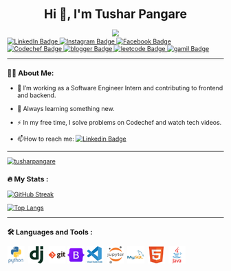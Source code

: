 
<h1 align="center">Hi 👋, I'm Tushar Pangare</h1><div id="header" align="center">
  <img src="https://media.giphy.com/media/M9gbBd9nbDrOTu1Mqx/giphy.gif" width="100"/>
</div>
<div id="badges" align="left">
  <a href="https://www.linkedin.com/in/tushar-pangare-1300891b9/"  target="_blank" >
    <img src="https://img.shields.io/badge/LinkedIn-blue?style=for-the-badge&logo=linkedin&logoColor=white"alt="LinkedIn Badge"/>
  </a>
  <a href="https://www.instagram.com/tushar_pangare/">
    <img src="https://img.shields.io/badge/Instagram-red?style=for-the-badge&logo=Instagram&logoColor=white" alt="Instagram Badge"/>
  </a>
  <a href="https://www.facebook.com/tushar.pangare.16">
    <img src="https://img.shields.io/badge/Facebook-blue?style=for-the-badge&logo=Facebook&logoColor=white" alt="Facebook Badge"/>
  </a>
  <a href="https://www.codechef.com/users/tusharpangare">
    <img src="https://img.shields.io/badge/Codechef-grey?style=for-the-badge&logo=Codechef&logoColor=white" alt="Codechef Badge"/>
  </a>
  <a href="https://tusharpangare.blogspot.com/">
    <img src="https://img.shields.io/badge/Blogger-orange?style=for-the-badge&logo=blogger&logoColor=white" alt="blogger Badge"/>
  </a>
  <a href="https://leetcode.com/tusharpangare/">
    <img src="https://img.shields.io/badge/leetcode-grey?style=for-the-badge&logo=leetcode&logoColor=chocolate" alt="leetcode Badge"/>
  </a>
  <a href="mailto:tusharpangare99@gmail.com">
    <img src="https://img.shields.io/badge/mail-LightSalmon?style=for-the-badge&logo=gmail&logoColor=#F4A460" alt="gamil Badge"/>
  </a>
  
</div>


---
### :woman_technologist: About Me: 
- :telescope: I’m working as a Software Engineer Intern and contributing to frontend and backend.

- :seedling: Always learning something new.

- :zap: In my free time, I solve problems on Codechef and watch tech videos.

- :mailbox:How to reach me: [![Linkedin Badge](https://img.shields.io/badge/Linkedin-blue?style=flat&logo=Linkedin&logoColor=white)](https://www.linkedin.com/in/tushar-pangare-1300891b9/)
---

<p align="left"> <a href="https://github.com/ryo-ma/github-profile-trophy"><img src="https://github-profile-trophy.vercel.app/?username=tusharpangare" alt="tusharpangare" /></a> </p>
<!-- ![Tushar's GitHub stats](https://github-readme-stats.vercel.app/api?username=tusharpangare&&theme=synthwave&show_icons=true) -->

### :fire: My Stats :
<!-- ![Tushar's GitHub stats](https://github-readme-stats.vercel.app/api?username=tusharpangare&show_icons=true&theme=radical) -->
[![GitHub Streak](http://github-readme-streak-stats.herokuapp.com?user=tusharpangare&theme=dark&background=000000)](https://git.io/streak-stats)

[![Top Langs](https://github-readme-stats.vercel.app/api/top-langs/?username=tusharpangare&layout=compact&theme=vision-friendly-dark)](https://github.com/anuraghazra/github-readme-stats)


---

### :hammer_and_wrench: Languages and Tools :
<div>
  <img src="https://github.com/devicons/devicon/blob/master/icons/python/python-original-wordmark.svg" title="Python" alt="Python" width="40" height="40"/>&nbsp;
  <img src="https://github.com/devicons/devicon/blob/master/icons/django/django-plain.svg"  title="Django" alt="Django" width="40" height="40"/>&nbsp;
  <img src="https://github.com/devicons/devicon/blob/master/icons/git/git-original-wordmark.svg" title="Git" **alt="Git" width="40" height="40"/>
  <img src="https://github.com/devicons/devicon/blob/master/icons/bootstrap/bootstrap-original.svg" title="Bootstrap" **alt="Bootstrap" width="40" height="40"/>
  <img src="https://github.com/devicons/devicon/blob/master/icons/vscode/vscode-original-wordmark.svg" title="VScode" alt="Vscode" width="40" height="40"/>&nbsp;
  <img src="https://github.com/devicons/devicon/blob/master/icons/jupyter/jupyter-original-wordmark.svg" title="Jupyter Notebook" alt="Jupyter" width="40" height="40"/>&nbsp;
  <img src="https://github.com/devicons/devicon/blob/master/icons/mysql/mysql-original-wordmark.svg" title="MySQL"  alt="MySQL" width="40" height="40"/>&nbsp;
  <img src="https://github.com/devicons/devicon/blob/master/icons/html5/html5-original.svg" title="HTML5" alt="HTML" width="40" height="40"/>&nbsp;
  <img src="https://github.com/devicons/devicon/blob/master/icons/java/java-original-wordmark.svg" title="Java" alt="Java" width="40" height="40"/>&nbsp;
</div>
